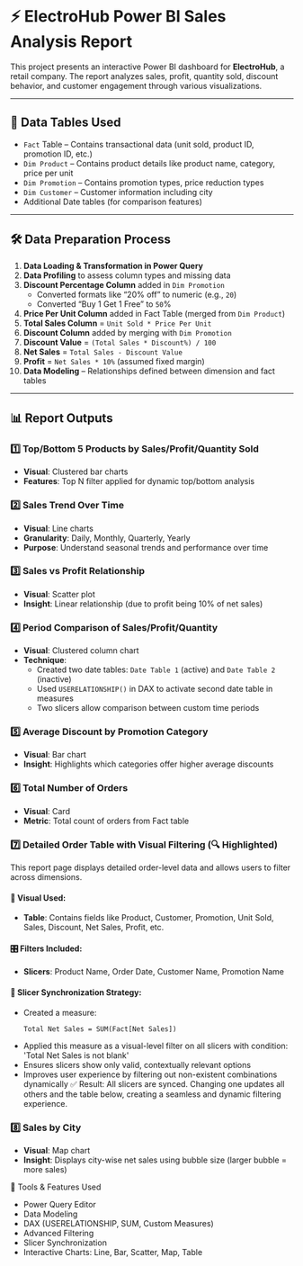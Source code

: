 # ⚡ ElectroHub Power BI Sales Analysis Report

This project presents an interactive Power BI dashboard for **ElectroHub**, a retail company. The report analyzes sales, profit, quantity sold, discount behavior, and customer engagement through various visualizations.

---

## 📁 Data Tables Used

- `Fact` Table – Contains transactional data (unit sold, product ID, promotion ID, etc.)
- `Dim Product` – Contains product details like product name, category, price per unit
- `Dim Promotion` – Contains promotion types, price reduction types
- `Dim Customer` – Customer information including city
- Additional Date tables (for comparison features)

---

## 🛠️ Data Preparation Process

1. **Data Loading & Transformation in Power Query**
2. **Data Profiling** to assess column types and missing data
3. **Discount Percentage Column** added in `Dim Promotion`  
   - Converted formats like “20% off” to numeric (e.g., `20`)  
   - Converted “Buy 1 Get 1 Free” to `50`%
4. **Price Per Unit Column** added in Fact Table (merged from `Dim Product`)
5. **Total Sales Column** = `Unit Sold * Price Per Unit`
6. **Discount Column** added by merging with `Dim Promotion`
7. **Discount Value** = `(Total Sales * Discount%) / 100`
8. **Net Sales** = `Total Sales - Discount Value`
9. **Profit** = `Net Sales * 10%` (assumed fixed margin)
10. **Data Modeling** – Relationships defined between dimension and fact tables

---

## 📊 Report Outputs

### 1️⃣ Top/Bottom 5 Products by Sales/Profit/Quantity Sold
- **Visual**: Clustered bar charts
- **Features**: Top N filter applied for dynamic top/bottom analysis

### 2️⃣ Sales Trend Over Time
- **Visual**: Line charts
- **Granularity**: Daily, Monthly, Quarterly, Yearly
- **Purpose**: Understand seasonal trends and performance over time

### 3️⃣ Sales vs Profit Relationship
- **Visual**: Scatter plot
- **Insight**: Linear relationship (due to profit being 10% of net sales)

### 4️⃣ Period Comparison of Sales/Profit/Quantity
- **Visual**: Clustered column chart
- **Technique**:
  - Created two date tables: `Date Table 1` (active) and `Date Table 2` (inactive)
  - Used `USERELATIONSHIP()` in DAX to activate second date table in measures
  - Two slicers allow comparison between custom time periods

### 5️⃣ Average Discount by Promotion Category
- **Visual**: Bar chart
- **Insight**: Highlights which categories offer higher average discounts

### 6️⃣ Total Number of Orders
- **Visual**: Card
- **Metric**: Total count of orders from Fact table

### 7️⃣ Detailed Order Table with Visual Filtering (🔍 Highlighted)
This report page displays detailed order-level data and allows users to filter across dimensions.
#### 🎯 Visual Used:
- **Table**: Contains fields like Product, Customer, Promotion, Unit Sold, Sales, Discount, Net Sales, Profit, etc.
#### 🎛️ Filters Included:
- **Slicers**: Product Name, Order Date, Customer Name, Promotion Name
#### 🔄 Slicer Synchronization Strategy:
- Created a measure:  
  ```DAX
  Total Net Sales = SUM(Fact[Net Sales])
- Applied this measure as a visual-level filter on all slicers with condition:
    'Total Net Sales is not blank'
- Ensures slicers show only valid, contextually relevant options
- Improves user experience by filtering out non-existent combinations dynamically
✅ Result:
All slicers are synced. Changing one updates all others and the table below, creating a seamless and dynamic filtering experience.

### 8️⃣ Sales by City
- **Visual**: Map chart
- **Insight**: Displays city-wise net sales using bubble size (larger bubble = more sales)



🚀 Tools & Features Used
- Power Query Editor
- Data Modeling
- DAX (USERELATIONSHIP, SUM, Custom Measures)
- Advanced Filtering
- Slicer Synchronization
- Interactive Charts: Line, Bar, Scatter, Map, Table

